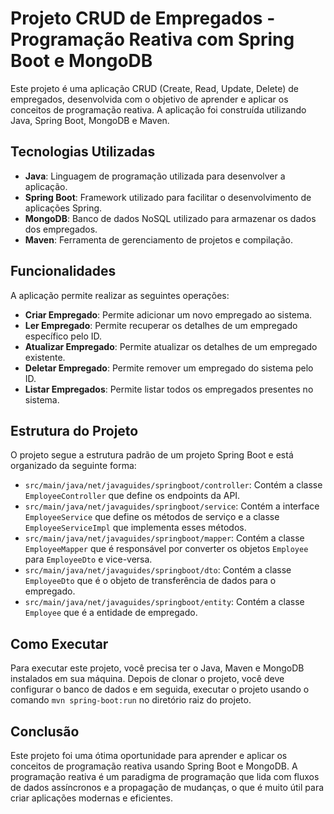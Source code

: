# Projeto CRUD de Empregados - Programação Reativa com Spring Boot e MongoDB

Este projeto é uma aplicação CRUD (Create, Read, Update, Delete) de empregados, desenvolvida com o objetivo de aprender e aplicar os conceitos de programação reativa. A aplicação foi construída utilizando Java, Spring Boot, MongoDB e Maven.

## Tecnologias Utilizadas

- **Java**: Linguagem de programação utilizada para desenvolver a aplicação.
- **Spring Boot**: Framework utilizado para facilitar o desenvolvimento de aplicações Spring.
- **MongoDB**: Banco de dados NoSQL utilizado para armazenar os dados dos empregados.
- **Maven**: Ferramenta de gerenciamento de projetos e compilação.

## Funcionalidades

A aplicação permite realizar as seguintes operações:

- **Criar Empregado**: Permite adicionar um novo empregado ao sistema.
- **Ler Empregado**: Permite recuperar os detalhes de um empregado específico pelo ID.
- **Atualizar Empregado**: Permite atualizar os detalhes de um empregado existente.
- **Deletar Empregado**: Permite remover um empregado do sistema pelo ID.
- **Listar Empregados**: Permite listar todos os empregados presentes no sistema.

## Estrutura do Projeto

O projeto segue a estrutura padrão de um projeto Spring Boot e está organizado da seguinte forma:

- `src/main/java/net/javaguides/springboot/controller`: Contém a classe `EmployeeController` que define os endpoints da API.
- `src/main/java/net/javaguides/springboot/service`: Contém a interface `EmployeeService` que define os métodos de serviço e a classe `EmployeeServiceImpl` que implementa esses métodos.
- `src/main/java/net/javaguides/springboot/mapper`: Contém a classe `EmployeeMapper` que é responsável por converter os objetos `Employee` para `EmployeeDto` e vice-versa.
- `src/main/java/net/javaguides/springboot/dto`: Contém a classe `EmployeeDto` que é o objeto de transferência de dados para o empregado.
- `src/main/java/net/javaguides/springboot/entity`: Contém a classe `Employee` que é a entidade de empregado.

## Como Executar

Para executar este projeto, você precisa ter o Java, Maven e MongoDB instalados em sua máquina. Depois de clonar o projeto, você deve configurar o banco de dados e em seguida, executar o projeto usando o comando `mvn spring-boot:run` no diretório raiz do projeto.

## Conclusão

Este projeto foi uma ótima oportunidade para aprender e aplicar os conceitos de programação reativa usando Spring Boot e MongoDB. A programação reativa é um paradigma de programação que lida com fluxos de dados assíncronos e a propagação de mudanças, o que é muito útil para criar aplicações modernas e eficientes.

